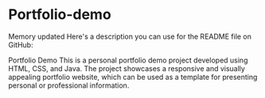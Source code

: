 # Portfolio-demo


Memory updated
Here's a description you can use for the README file on GitHub:

Portfolio Demo
This is a personal portfolio demo project developed using HTML, CSS, and Java. The project showcases a responsive and visually appealing portfolio website, which can be used as a template for presenting personal or professional information.
